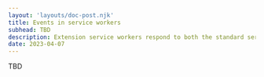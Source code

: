 ```yaml
---
layout: 'layouts/doc-post.njk'
title: Events in service workers
subhead: TBD
description: Extension service workers respond to both the standard service worker events and to events in the <code>chrome.runtime</code> namespace.
date: 2023-04-07
---
```


TBD